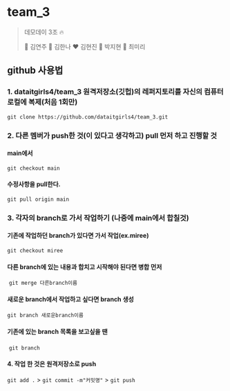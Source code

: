 # team_3

> 데모데이 3조 :fire:
>
> :black_heart: 김연주 :blue_heart: 김한나 :heart: 김현진 :green_heart: 박지현 :purple_heart: 최미리

## github 사용법

### 1. dataitgirls4/team_3 원격저장소(깃헙)의 레퍼지토리를 자신의 컴퓨터 로컬에 복제(처음 1회만)

`git clone https://github.com/dataitgirls4/team_3.git`

### 2. 다른 멤버가 push한 것(이 있다고 생각하고)  pull 먼저 하고 진행할 것

#### main에서

`git checkout main`

#### 수정사항을 pull한다.

`git pull origin main`

### 3. 각자의 branch로 가서 작업하기 (나중에 main에서 합칠것)

#### 기존에 작업하던 branch가 있다면 가서 작업(ex.miree) 

`git checkout miree`

#### 		다른 branch에 있는 내용과 합치고 시작해야 된다면 병합 먼저

​	`git merge 다른branch이름`

#### 새로운 branch에서 작업하고 싶다면 branch 생성

`git branch 새로운branch이름`

#### 		기존에 있는 branch 목록을 보고싶을 땐

​	`git branch`

#### 4. 작업 한 것은 원격저장소로 push

`git add .` > `git commit -m"커밋명"` > `git push`